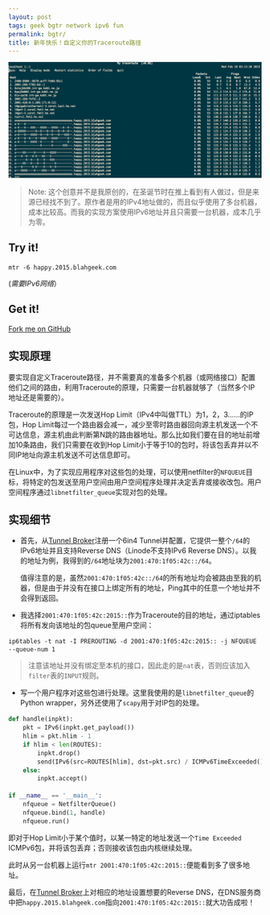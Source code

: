 ```yaml
---
layout: post
tags: geek bgtr network ipv6 fun
permalink: bgtr/
title: 新年快乐！自定义你的Traceroute路径
---
```


![](images/happy.2015.png)

> Note: 这个创意并不是我原创的，在圣诞节时在推上看到有人做过，但是来源已经找不到了。原作者是用的IPv4地址做的，而且似乎使用了多台机器，成本比较高。而我的实现方案使用IPv6地址并且只需要一台机器，成本几乎为零。

## Try it!

```
mtr -6 happy.2015.blahgeek.com
```

(_需要IPv6网络_）

## Get it!

[Fork me on GitHub](https://github.com/blahgeek/bgtr)

## 实现原理

要实现自定义Traceroute路径，并不需要真的准备多个机器（或网络接口）配置他们之间的路由，利用Traceroute的原理，只需要一台机器就够了（当然多个IP地址还是需要的）。

Traceroute的原理是一次发送Hop Limit（IPv4中叫做TTL）为1，2，3……的IP包，Hop Limit每过一个路由器会减一，减少至零时路由器回向源主机发送一个不可达信息，源主机由此判断第N跳的路由器地址。那么比如我们要在目的地址前增加10条路由，我们只需要在收到Hop Limit小于等于10的包时，将该包丢弃并以不同IP地址向源主机发送不可达信息即可。

在Linux中，为了实现应用程序对这些包的处理，可以使用netfilter的`NFQUEUE`目标，将特定的包发送至用户空间由用户空间程序处理并决定丢弃或接收改包。用户空间程序通过`libnetfilter_queue`实现对包的处理。

## 实现细节

- 首先，从[Tunnel Broker](http://www.tunnelbroker.net)注册一个6in4 Tunnel并配置，它提供一整个`/64`的IPv6地址并且支持Reverse DNS（Linode不支持IPv6 Reverse DNS）。以我的地址为例，我得到的`/64`地址块为`2001:470:1f05:42c::/64`。

  值得注意的是，虽然`2001:470:1f05:42c::/64`的所有地址均会被路由至我的机器，但是由于并没有在接口上绑定所有的地址，Ping其中的任意一个地址并不会得到返回。
  
- 我选择`2001:470:1f05:42c:2015::`作为Traceroute的目的地址，通过iptables将所有发向该地址的包queue至用户空间：

```
ip6tables -t nat -I PREROUTING -d 2001:470:1f05:42c:2015:: -j NFQUEUE --queue-num 1
```

> 注意该地址并没有绑定至本机的接口，因此走的是`nat`表，否则应该加入`filter`表的`INPUT`规则。

- 写一个用户程序对这些包进行处理。这里我使用的是`libnetfilter_queue`的Python wrapper，另外还使用了`scapy`用于对IP包的处理。

```python
def handle(inpkt):
    pkt = IPv6(inpkt.get_payload())
    hlim = pkt.hlim - 1
    if hlim < len(ROUTES):
        inpkt.drop()
        send(IPv6(src=ROUTES[hlim], dst=pkt.src) / ICMPv6TimeExceeded() / pkt)
    else:
        inpkt.accept()

if __name__ == '__main__':
    nfqueue = NetfilterQueue()
    nfqueue.bind(1, handle)
    nfqueue.run()
```

即对于Hop Limit小于某个值时，以某一特定的地址发送一个`Time Exceeded` ICMPv6包，并将该包丢弃；否则接收该包由内核继续处理。

此时从另一台机器上运行`mtr 2001:470:1f05:42c:2015::`便能看到多了很多地址。

最后，在[Tunnel Broker](http://www.tunnelbroker.net)上对相应的地址设置想要的Reverse DNS，在DNS服务商中把`happy.2015.blahgeek.com`指向`2001:470:1f05:42c:2015::`就大功告成啦！
